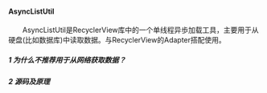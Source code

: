 #### AsyncListUtil  

&emsp;&emsp;AsyncListUtil是RecyclerView库中的一个单线程异歩加载工具，主要用于从硬盘(比如数据库)中读取数据。与RecyclerView的Adapter搭配使用。  

##### 1 为什么不推荐用于从网络获取数据？  

##### 2 源码及原理
